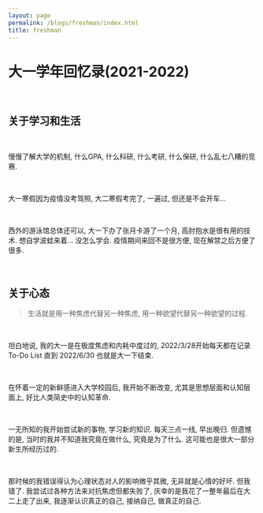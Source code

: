 ```yaml
---
layout: page
permalink: /blogs/freshman/index.html
title: freshman
---
```


# 大一学年回忆录(2021-2022)

<br>

## 关于学习和生活

<br>

慢慢了解大学的机制, 什么GPA, 什么科研, 什么考研, 什么保研, 什么乱七八糟的竞赛.

<br>

大一寒假因为疫情没考驾照, 大二寒假考完了, 一遍过, 但还是不会开车...

<br>

西外的游泳馆总体还可以, 大一下办了张月卡游了一个月, 高肘抱水是很有用的技术. 想自学波蛙来着... 没怎么学会. 疫情期间来回不是很方便, 现在解禁之后方便了很多.

<br>

## 关于心态

> 生活就是用一种焦虑代替另一种焦虑, 用一种欲望代替另一种欲望的过程.

<br>

坦白地说, 我的大一是在极度焦虑和内耗中度过的, 2022/3/28开始每天都在记录 To-Do List 直到 2022/6/30 也就是大一下结束. 

<br>

在怀着一定的新鲜感进入大学校园后, 我开始不断改变, 尤其是思想层面和认知层面上, 好比人类简史中的认知革命.

<br>

一无所知的我开始尝试新的事物, 学习新的知识. 每天三点一线, 早出晚归. 但遗憾的是, 当时的我并不知道我究竟在做什么, 究竟是为了什么. 这可能也是很大一部分新生所经历过的.

<br>

那时候的我错误得认为心理状态对人的影响微乎其微, 无非就是心情的好坏. 但我错了. 我尝试过各种方法来对抗焦虑但都失败了, 庆幸的是我花了一整年最后在大二上走了出来, 我逐渐认识真正的自己, 接纳自己, 做真正的自己. 

<br>


